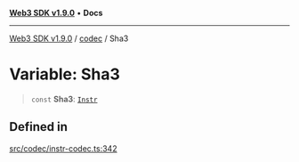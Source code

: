 [**Web3 SDK v1.9.0**](../../../README.md) • **Docs**

***

[Web3 SDK v1.9.0](../../../globals.md) / [codec](../README.md) / Sha3

# Variable: Sha3

> `const` **Sha3**: [`Instr`](../type-aliases/Instr.md)

## Defined in

[src/codec/instr-codec.ts:342](https://github.com/Mystic-Nayy/alephium-web3/blob/ee41f5e0e7d7fb0b155fe62f05b2ac03772895ca/packages/web3/src/codec/instr-codec.ts#L342)

